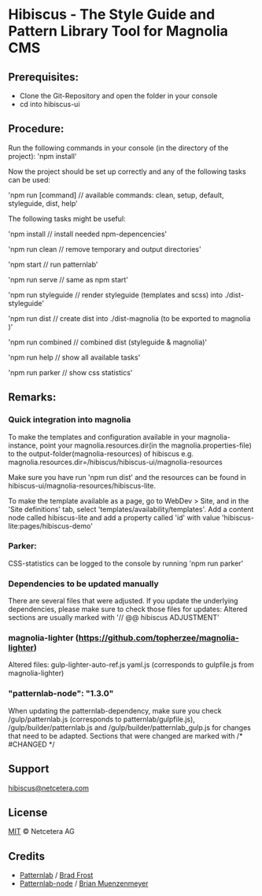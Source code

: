 # Hibiscus - The Style Guide and Pattern Library Tool for Magnolia CMS


## Prerequisites:

- Clone the Git-Repository and open the folder in your console
- cd into hibiscus-ui

## Procedure:

Run the following commands in your console (in the directory of the project):
'npm install'

Now the project should be set up correctly and any of the following tasks can be used:

'npm run [command]  // available commands: clean, setup, default, styleguide, dist, help'

The following tasks might be useful:

'npm install          // install needed npm-depencencies'

'npm run clean        // remove temporary and output directories'

'npm start            // run patternlab'

'npm run serve        // same as npm start'

'npm run styleguide   // render styleguide (templates and scss) into ./dist-styleguide'

'npm run dist         // create dist into ./dist-magnolia (to be exported to magnolia )'

'npm run combined     // combined dist (styleguide & magnolia)'

'npm run help         // show all available tasks'

'npm run parker         // show css statistics'

## Remarks:

### Quick integration into magnolia
To make the templates and configuration available in your magnolia-instance, point your magnolia.resources.dir(in the magnolia.properties-file) to the output-folder(magnolia-resources) of hibiscus
e.g. magnolia.resources.dir=<path to hibiscus>/hibiscus/hibiscus-ui/magnolia-resources

Make sure you have run 'npm run dist' and the resources can be found in hibiscus-ui/magnolia-resources/hibiscus-lite.

To make the template available as a page, go to WebDev > Site, and in the 'Site definitions' tab, select 'templates/availability/templates'. Add a content node called hibiscus-lite and add a property called 'id' with value 'hibiscus-lite:pages/hibiscus-demo'

### Parker:
CSS-statistics can be logged to the console by running 'npm run parker'

### Dependencies to be updated manually
There are several files that were adjusted. If you update the underlying dependencies, please make sure to check those files for updates:
Altered sections are usually marked with '// @@ hibiscus ADJUSTMENT'

### magnolia-lighter (https://github.com/topherzee/magnolia-lighter)
Altered files:
gulp-lighter-auto-ref.js
yaml.js (corresponds to gulpfile.js from magnolia-lighter)

### "patternlab-node": "1.3.0"
When updating the patternlab-dependency, make sure you check /gulp/patternlab.js (corresponds to patternlab/gulpfile.js), /gulp/builder/patternlab.js and /gulp/builder/patternlab_gulp.js for changes that need to be adapted.
Sections that were changed are marked with \/* #CHANGED \*/

## Support

[hibiscus@netcetera.com](mailto:hibiscus@netcetera.com)

## License

[MIT](http://opensource.org/licenses/MIT) © Netcetera AG

## Credits

* [Patternlab](http://patternlab.io/) / [Brad Frost](https://github.com/bradfrost)
* [Patternlab-node](https://github.com/pattern-lab/patternlab-node)  / [Brian Muenzenmeyer](https://github.com/bmuenzenmeyer)
